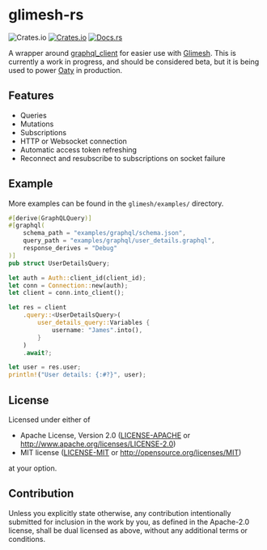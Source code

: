 # glimesh-rs

![Crates.io](https://img.shields.io/crates/l/glimesh) [![Crates.io](https://img.shields.io/crates/v/glimesh)](https://crates.io/crates/glimesh) [![Docs.rs](https://docs.rs/glimesh/badge.svg)](https://docs.rs/glimesh)

<!-- cargo-sync-readme start -->

A wrapper around [graphql_client](https://github.com/graphql-rust/graphql-client) for easier use with [Glimesh](https://glimesh.tv). This is currently a work in progress, and should be considered beta, but it is being used to power [Oaty](https://oaty.app) in production.

## Features

-   Queries
-   Mutations
-   Subscriptions
-   HTTP or Websocket connection
-   Automatic access token refreshing
-   Reconnect and resubscribe to subscriptions on socket failure

## Example

More examples can be found in the `glimesh/examples/` directory.

```rust
#[derive(GraphQLQuery)]
#[graphql(
    schema_path = "examples/graphql/schema.json",
    query_path = "examples/graphql/user_details.graphql",
    response_derives = "Debug"
)]
pub struct UserDetailsQuery;

let auth = Auth::client_id(client_id);
let conn = Connection::new(auth);
let client = conn.into_client();

let res = client
    .query::<UserDetailsQuery>(
        user_details_query::Variables {
            username: "James".into(),
        }
    )
    .await?;

let user = res.user;
println!("User details: {:#?}", user);
```

## License

Licensed under either of

-   Apache License, Version 2.0
    ([LICENSE-APACHE](LICENSE-APACHE) or http://www.apache.org/licenses/LICENSE-2.0)
-   MIT license
    ([LICENSE-MIT](LICENSE-MIT) or http://opensource.org/licenses/MIT)

at your option.

## Contribution

Unless you explicitly state otherwise, any contribution intentionally submitted
for inclusion in the work by you, as defined in the Apache-2.0 license, shall be
dual licensed as above, without any additional terms or conditions.

<!-- cargo-sync-readme end -->
